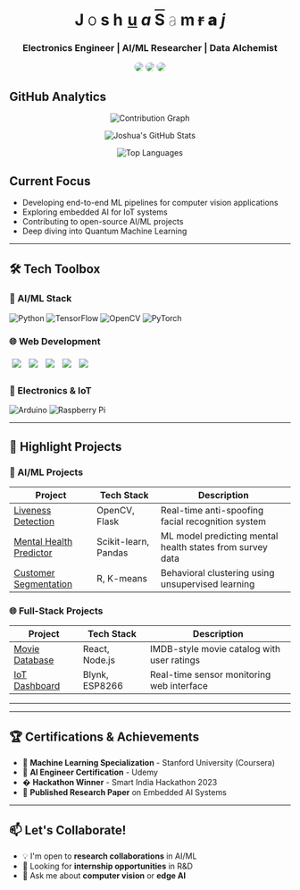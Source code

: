 <h1 align="center">
  <span>J</span>
  <span style="font-weight: 300">o</span>
  <span style="font-weight: 700">s</span>
  <span style="letter-spacing: 2px">h</span>
  <span style="text-decoration: underline">u</span>
  <span style="font-style: italic">a</span>
  <span> </span>
  <span style="text-decoration: overline">S</span>
  <span style="font-weight: 100">a</span>
  <span style="letter-spacing: -1px">m</span>
  <span style="text-decoration: line-through">r</span>
  <span style="font-weight: 900">a</span>
  <span style="font-style: oblique">j</span>
</h1>
<h3 align="center">Electronics Engineer | AI/ML Researcher | Data Alchemist</h3>
<p align="center">
  <a href="https://www.linkedin.com/in/joshua-samraj-j-64a316263"><img src="https://img.shields.io/badge/LinkedIn-0A66C2?style=for-the-badge&logo=linkedin&logoColor=white" style="transition: all 0.3s; border-radius: 8px;" onmouseover="this.style.transform='scale(1.05)';this.style.boxShadow='0 0 10px rgba(10,102,194,0.5)'" onmouseout="this.style.transform='scale(1)';this.style.boxShadow='none'"/></a>
  <a href="mailto:j.joshuasamraj@gmail.com"><img src="https://img.shields.io/badge/Gmail-EA4335?style=for-the-badge&logo=gmail&logoColor=white" style="transition: all 0.3s; border-radius: 8px;" onmouseover="this.style.transform='scale(1.05)';this.style.boxShadow='0 0 10px rgba(234,67,53,0.5)'" onmouseout="this.style.transform='scale(1)';this.style.boxShadow='none'"/></a>
  <a href="[YOUR_PORTFOLIO_URL_HERE](https://static-portfolio-six.vercel.app)"><img src="https://img.shields.io/badge/Portfolio-FF5722?style=for-the-badge&logo=about.me&logoColor=white" style="transition: all 0.3s; border-radius: 8px;" onmouseover="this.style.transform='scale(1.05)';this.style.boxShadow='0 0 10px rgba(255,87,34,0.5)'" onmouseout="this.style.transform='scale(1)';this.style.boxShadow='none'"/></a>
</p>

##  GitHub Analytics

<div align="center">
  
  ![Contribution Graph](https://github-readme-activity-graph.vercel.app/graph?username=Joshua-Samraj&theme=react-dark&hide_border=true&area=true)
  
  ![Joshua's GitHub Stats](https://github-readme-stats.vercel.app/api?username=Joshua-Samraj&show_icons=true&count_private=true&theme=radical&hide_border=true)
  
  ![Top Languages](https://github-readme-stats.vercel.app/api/top-langs/?username=Joshua-Samraj&layout=compact&theme=radical&hide_border=true)
  

</div>


##  Current Focus

-  Developing end-to-end ML pipelines for computer vision applications  
-  Exploring embedded AI for IoT systems  
-  Contributing to open-source AI/ML projects  
-  Deep diving into Quantum Machine Learning  

---

## 🛠️ Tech Toolbox

### 🤖 AI/ML Stack
![Python](https://img.shields.io/badge/Python-3776AB?style=flat-square&logo=python&logoColor=white)
![TensorFlow](https://img.shields.io/badge/TensorFlow-FF6F00?style=flat-square&logo=tensorflow&logoColor=white)
![OpenCV](https://img.shields.io/badge/OpenCV-5C3EE8?style=flat-square&logo=opencv&logoColor=white)
![PyTorch](https://img.shields.io/badge/PyTorch-EE4C2C?style=flat-square&logo=pytorch&logoColor=white)

### 🌐 Web Development
<p align="left">
  <a href="#"><img src="https://img.shields.io/badge/Flask-000000?style=for-the-badge&logo=flask&logoColor=white" style="margin: 5px; transition: all 0.3s;" onmouseover="this.style.transform='scale(1.1)'" onmouseout="this.style.transform='scale(1)'"/></a>
  <a href="#"><img src="https://img.shields.io/badge/Django-092E20?style=for-the-badge&logo=django&logoColor=white" style="margin: 5px; transition: all 0.3s;" onmouseover="this.style.transform='scale(1.1)'" onmouseout="this.style.transform='scale(1)'"/></a>
  <a href="#"><img src="https://img.shields.io/badge/React-61DAFB?style=for-the-badge&logo=react&logoColor=black" style="margin: 5px; transition: all 0.3s;" onmouseover="this.style.transform='scale(1.1)'" onmouseout="this.style.transform='scale(1)'"/></a>
  <a href="#"><img src="https://img.shields.io/badge/Streamlit-FF4B4B?style=for-the-badge&logo=streamlit&logoColor=white" style="margin: 5px; transition: all 0.3s;" onmouseover="this.style.transform='scale(1.1)'" onmouseout="this.style.transform='scale(1)'"/></a>
  <a href="#"><img src="https://img.shields.io/badge/MongoDB-47A248?style=for-the-badge&logo=mongodb&logoColor=white" style="margin: 5px; transition: all 0.3s;" onmouseover="this.style.transform='scale(1.1)'" onmouseout="this.style.transform='scale(1)'"/></a>
</p>

### 🔌 Electronics & IoT
![Arduino](https://img.shields.io/badge/Arduino-00979D?style=flat-square&logo=arduino&logoColor=white)
![Raspberry Pi](https://img.shields.io/badge/Raspberry%20Pi-C51A4A?style=flat-square&logo=raspberrypi&logoColor=white)

---

## 🎯 Highlight Projects

### 🧠 AI/ML Projects
| Project | Tech Stack | Description |
|---------|------------|-------------|
| [Liveness Detection](https://github.com/Joshua-Samraj/Flask-Liviness-detection) | OpenCV, Flask | Real-time anti-spoofing facial recognition system |
| [Mental Health Predictor](https://github.com/Joshua-Samraj/mental_health_pred) | Scikit-learn, Pandas | ML model predicting mental health states from survey data |
| [Customer Segmentation](https://github.com/Joshua-Samraj/Customer_Segmentation_R) | R, K-means | Behavioral clustering using unsupervised learning |

### 🌐 Full-Stack Projects
| Project | Tech Stack | Description |
|---------|------------|-------------|
| [Movie Database](https://github.com/Joshua-Samraj/Movie-Database-v2.0) | React, Node.js | IMDB-style movie catalog with user ratings |
| [IoT Dashboard](https://github.com/Joshua-Samraj) | Blynk, ESP8266 | Real-time sensor monitoring web interface |

---



---

## 🏆 Certifications & Achievements

- 🥇 **Machine Learning Specialization** - Stanford University (Coursera)
- 🥈 **AI Engineer Certification** - Udemy
- � **Hackathon Winner** - Smart India Hackathon 2023
- 📜 **Published Research Paper** on Embedded AI Systems

---

## 📫 Let's Collaborate!

- 💡 I'm open to **research collaborations** in AI/ML
- 🤝 Looking for **internship opportunities** in R&D
- 💬 Ask me about **computer vision** or **edge AI**

